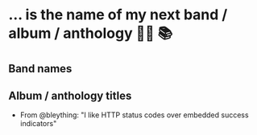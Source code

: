 # … is the name of my next band / album / anthology 🤘🏽 📚

## Band names

## Album / anthology titles

* From @bleything: "I like HTTP status codes over embedded success indicators"

